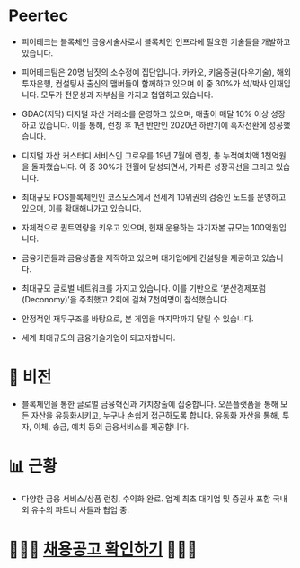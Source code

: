 
#   Peertec

- 피어테크는 블록체인 금융시술사로서 블록체인 인프라에 필요한 기술들을 개발하고 있습니다.

- 피어테크팀은 20명 남짓의 소수정예 집단입니다. 카카오, 키움증권(다우기술), 해외투자은행, 컨설팅사 출신의 맴버들이 함께하고 있으며 이 중 30%가 석/박사 인재입니다. 모두가 전문성과 자부심을 가지고 협업하고 있습니다.

- GDAC(지닥) 디지털 자산 거래소를 운영하고 있으며, 매출이 매달 10% 이상 성장하고 있습니다. 이를 통해, 런칭 후 1년 반만인 2020년 하반기에 흑자전환에 성공했습니다.

- 디지털 자산 커스터디 서비스인 그로우를 19년 7월에 런칭, 총 누적예치액 1천억원을 돌파했습니다. 이 중 30%가 전월에 달성되면서, 가파른 성장곡선을 그리고 있습니다.

- 최대규모 POS블록체인인 코스모스에서 전세계 10위권의 검증인 노드를 운영하고 있으며, 이를 확대해나가고 있습니다.

- 자체적으로 퀀트역량을 키우고 있으며, 현재 운용하는 자기자본 규모는 100억원입니다.

- 금융기관들과 금융상품을 제작하고 있으며 대기업에게 컨설팅을 제공하고 있습니다.

- 최대규모 글로벌 네트워크를 가지고 있습니다. 이를 기반으로 ‘분산경제포럼(Deconomy)’을 주최했고 2회에 걸쳐 7천여명이 참석했습니다.

- 안정적인 재무구조를 바탕으로, 본 게임을 마지막까지 달릴 수 있습니다.

- 세계 최대규모의 금융기술기업이 되고자합니다.


# 👀 비전

- 블록체인을 통한 글로벌 금융혁신과 가치창출에 집중합니다.
오픈플랫폼을 통해 모든 자산을 유동화시키고, 누구나 손쉽게 접근하도록 합니다.
유동화 자산을 통해, 투자, 이체, 송금, 예치 등의 금융서비스를 제공합니다.


# 📊 근황 

- 다양한 금융 서비스/상품 런칭, 수익화 완료.
업계 최초 대기업 및 증권사 포함 국내외 유수의 파트너 사들과 협업 중.




# 🧑🏻‍💻 <a href="https://github.com/peertec/recruit.git"><strong>채용공고 확인하기</strong></a> 👩🏻‍💻


<!---
- 👋 Hi, I’m @peertec
- 👀 I’m interested in ...
- 🌱 I’m currently learning ...
- 💞️ I’m looking to collaborate on ...
- 📫 How to reach me ...peertec/peertec is a ✨ special ✨ repository because its `README.md` (this file) appears on your GitHub profile.
You can click the Preview link to take a look at your changes.
--->

